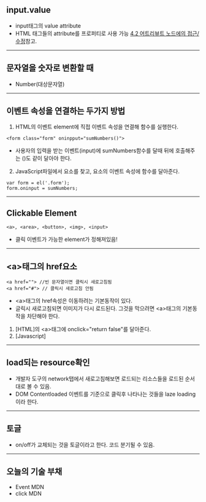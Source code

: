 ## input.value 
- input태그의 value attribute
- HTML 태그들의 attribute를 프로퍼티로 사용 가능 [4.2 어트리뷰트 노드에의 접근/수정](https://poiemaweb.com/js-dom)참고. 
---

## 문자열을 숫자로 변환할 때
- Number(대상문자열)
---

## 이벤트 속성을 연결하는 두가지 방법

1. HTML의 이벤트 element에 직접 이벤트 속성을 연결해 함수를 실행한다.
```
<form class="form" oninpput="sumNumbers()">
```
- 사용자의 입력을 받는 이벤트(input)에 sumNumbers함수를 달때 뒤에 호출해주는 ()도 같이 달아야 한다.

2. JavaScript파일에서 요소를 찾고, 요소의 이벤트 속성에 함수를 달아준다.
```
var form = el('.form');
form.oninput = sumNumbers;
```
---

## Clickable Element
```
<a>, <area>, <button>, <img>, <input>
```
- 클릭 이벤트가 가능한 element가 정해져있음!
---

## \<a>태그의 href요소
```
<a href=""> //빈 문자열이면 클릭시 새로고침됨
<a href="#"> // 클릭시 새로고침 안됨
```
- \<a>태그의 href속성은 이동하려는 기본동작이 있다. 
- 글릭시 새로고침되면 이미지가 다시 로드된다. 그것을 막으려면 \<a>태그의 기본동작을 차단해야 한다.

1. [HTML]의 \<a>태그에 onclick="return false"를 달아준다.
2. [Javascript]

---
## load되는 resource확인
- 개발자 도구의 network탭에서 새로고침해보면 로드되는 리소스들을 로드된 순서대로 볼 수 있음.
- DOM Contentloaded 이벤트를 기준으로 클릭후 나타나는 것들을 laze loading이라 한다.

---
## 토글
- on/off가 교체되는 것을 토글이라고 한다. 코드 분기될 수 있음.

---
## 오늘의 기술 부채
- Event MDN
- click MDN